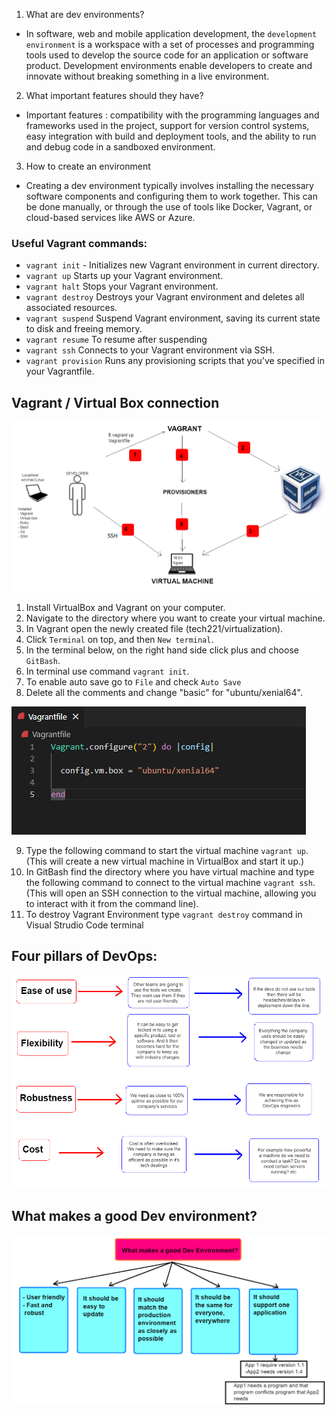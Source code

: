 1. What are dev environments?

- In software, web and mobile application development, 
the `development environment` is a workspace with a set 
of processes and programming tools used to develop the 
source code for an application or software product. 
Development environments enable developers to create 
and innovate without breaking something in a live environment.

2. What important features should they have?
 - Important features : compatibility with the 
programming languages and frameworks used in 
the project, support for version control systems, 
easy integration with build and deployment tools, 
and the ability to run and debug code in a 
sandboxed environment.

3. How to create an environment 
- Creating a dev environment typically involves 
installing the necessary software components and 
configuring them to work together. This can be done 
manually, or through the use of tools like Docker, 
Vagrant, or cloud-based services like AWS or Azure.

### Useful Vagrant commands:

- `vagrant init` - Initializes new Vagrant environment in current directory.
- `vagrant up` Starts up your Vagrant environment.
- `vagrant halt` Stops your Vagrant environment.
- `vagrant destroy` Destroys your Vagrant environment and deletes all associated resources.
- `vagrant suspend` Suspend Vagrant environment, saving its current state to disk and freeing memory.
- `vagrant resume` To resume after suspending
- `vagrant ssh` Connects to your Vagrant environment via SSH.
- `vagrant provision` Runs any provisioning scripts that you've specified in your Vagrantfile.

Vagrant / Virtual Box connection
-
![Vagrant_VirtualBox.png](files/vagrant_virtual_box.png)

1. Install VirtualBox and Vagrant on your computer.
2. Navigate to the directory where you want to create your virtual machine.
3. In Vagrant open the newly created file (tech221/virtualization).
4. Click `Terminal` on top, and then `New terminal`.
5. In the terminal below, on the right hand side click plus and choose `GitBash`.
6. In terminal use command `vagrant init`.
7. To enable auto save go to `File` and check `Auto Save`
8. Delete all the comments and change "basic" for "ubuntu/xenial64".

![vagrant_connection.png](files/vagrant_connection.png)

9. Type the following command to start the virtual machine `vagrant up`. (This will create a new virtual machine in VirtualBox and start it up.)
10. In GitBash find the directory where you have 
virtual machine and type the following command to connect to the virtual machine `vagrant ssh`.
  (This will open an SSH connection to the virtual machine, allowing you to interact with it from the command line).
11. To destroy Vagrant Environment type `vagrant destroy` command in Visual Strudio Code terminal

Four pillars of DevOps:
-
![four_pillars.png](files/four_pillars.png)

What makes a good Dev environment?
-
![good_dev_env.png](files/good_dev_env.png)









